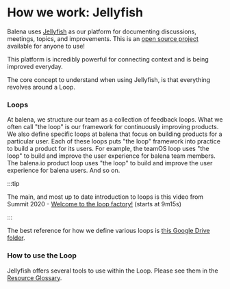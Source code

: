 # How we work: Jellyfish

Balena uses [Jellyfish](https://jel.ly.fish) as our platform for documenting discussions, meetings, topics, and improvements. This is an [open source project](https://github.com/product-os/jellyfish) available for anyone to use!

This platform is incredibly powerful for connecting context and is being improved everyday. 

The core concept to understand when using Jellyfish, is that everything revolves around a Loop.

### Loops

At balena, we structure our team as a collection of feedback loops. What we often call "the loop" is our framework for continuously improving products. We also define specific loops at balena that focus on building products for a particular user. Each of these loops puts "the loop" framework into practice to build a product for its users. For example, the teamOS loop uses "the loop" to build and improve the user experience for balena team members. The balena.io product loop uses "the loop" to build and improve the user experience for balena users. And so on.

:::tip

The main, and most up to date introduction to loops is this video from Summit 2020 - [Welcome to the loop factory!](https://drive.google.com/file/d/1TM_CGoYav9JGRCf72JEDH5U4-h_jaWje/view?usp=sharing) (starts at 9m15s)

:::

The best reference for how we define various loops is [this Google Drive folder](https://drive.google.com/drive/folders/1LLxXv9tJYdReIN81oZMKjMxBzsVDFVSR).

### How to use the Loop

Jellyfish offers several tools to use within the Loop. Please see them in the [Resource Glossary](./resource-glossary/).
